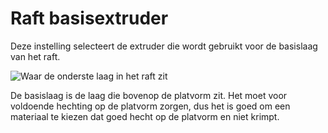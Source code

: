 Raft basisextruder
====
Deze instelling selecteert de extruder die wordt gebruikt voor de basislaag van het raft.

![Waar de onderste laag in het raft zit](../../../articles/images/raft_dimensions_simplified.svg)

De basislaag is de laag die bovenop de platvorm zit. Het moet voor voldoende hechting op de platvorm zorgen, dus het is goed om een ​​materiaal te kiezen dat goed hecht op de platvorm en niet krimpt.